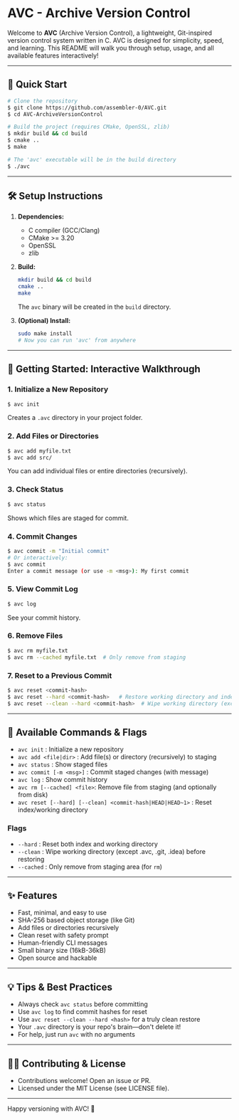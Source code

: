 # AVC - Archive Version Control

Welcome to **AVC** (Archive Version Control), a lightweight, Git-inspired version control system written in C. AVC is designed for simplicity, speed, and learning. This README will walk you through setup, usage, and all available features interactively!

---

## 🚀 Quick Start

```sh
# Clone the repository
$ git clone https://github.com/assembler-0/AVC.git
$ cd AVC-ArchiveVersionControl

# Build the project (requires CMake, OpenSSL, zlib)
$ mkdir build && cd build
$ cmake ..
$ make

# The 'avc' executable will be in the build directory
$ ./avc
```

---

## 🛠️ Setup Instructions

1. **Dependencies:**
   - C compiler (GCC/Clang)
   - CMake >= 3.20
   - OpenSSL
   - zlib

2. **Build:**
   ```sh
   mkdir build && cd build
   cmake ..
   make
   ```
   The `avc` binary will be created in the `build` directory.

3. **(Optional) Install:**
   ```sh
   sudo make install
   # Now you can run 'avc' from anywhere
   ```

---

## 🏁 Getting Started: Interactive Walkthrough

### 1. Initialize a New Repository
```sh
$ avc init
```
Creates a `.avc` directory in your project folder.

### 2. Add Files or Directories
```sh
$ avc add myfile.txt
$ avc add src/
```
You can add individual files or entire directories (recursively).

### 3. Check Status
```sh
$ avc status
```
Shows which files are staged for commit.

### 4. Commit Changes
```sh
$ avc commit -m "Initial commit"
# Or interactively:
$ avc commit
Enter a commit message (or use -m <msg>): My first commit
```

### 5. View Commit Log
```sh
$ avc log
```
See your commit history.

### 6. Remove Files
```sh
$ avc rm myfile.txt
$ avc rm --cached myfile.txt  # Only remove from staging
```

### 7. Reset to a Previous Commit
```sh
$ avc reset <commit-hash>
$ avc reset --hard <commit-hash>   # Restore working directory and index
$ avc reset --clean --hard <commit-hash>  # Wipe working directory (except .avc, .git, .idea) before restoring
```

---

## 📜 Available Commands & Flags

- `avc init`                : Initialize a new repository
- `avc add <file|dir>`      : Add file(s) or directory (recursively) to staging
- `avc status`              : Show staged files
- `avc commit [-m <msg>]`   : Commit staged changes (with message)
- `avc log`                 : Show commit history
- `avc rm [--cached] <file>`: Remove file from staging (and optionally from disk)
- `avc reset [--hard] [--clean] <commit-hash|HEAD|HEAD~1>` : Reset index/working directory

### Flags
- `--hard`   : Reset both index and working directory
- `--clean`  : Wipe working directory (except .avc, .git, .idea) before restoring
- `--cached` : Only remove from staging area (for `rm`)

---

## ✨ Features
- Fast, minimal, and easy to use
- SHA-256 based object storage (like Git)
- Add files or directories recursively
- Clean reset with safety prompt
- Human-friendly CLI messages
- Small binary size (16kB-36kB)
- Open source and hackable

---

## 💡 Tips & Best Practices
- Always check `avc status` before committing
- Use `avc log` to find commit hashes for reset
- Use `avc reset --clean --hard <hash>` for a truly clean restore
- Your `.avc` directory is your repo's brain—don't delete it!
- For help, just run `avc` with no arguments

---

## 🧑‍💻 Contributing & License
- Contributions welcome! Open an issue or PR.
- Licensed under the MIT License (see LICENSE file).

---

Happy versioning with AVC! 🎉
